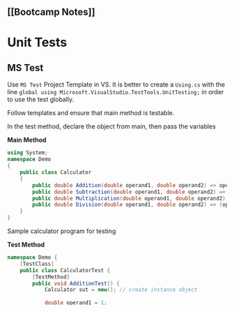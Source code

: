 [[Bootcamp Notes]]
---

# Unit Tests
## MS Test
Use `MS Test` Project Template in VS.
It is better to create a `Using.cs` with the line
`global using Microsoft.VisualStudio.TestTools.UnitTesting;` in order to use the test globally.

Follow templates and ensure that main method is testable.

In the test method, declare the object from main, then pass the variables

**Main Method**
```csharp
using System;
namespace Demo
{
    public class Calculator
    {
        public double Addition(double operand1, double operand2) => operand1 + operand2;
        public double Subtraction(double operand1, double operand2) => operand1 - operand2;
        public double Multiplication(double operand1, double operand2) => operand1 * operand2;
        public double Division(double operand1, double operand2) => (operand2 != 0) ? operand1 / operand2 : throw new DivideByZeroException();
    }
}

```
Sample calculator program for testing

**Test Method**
```csharp
namespace Demo {
	[TestClass]
	public class CalculatorTest {
		[TestMethod]
		public void AdditionTest() {
			Calculator sut = new(); // create instance object
			
			double operand1 = 1;
			double operant2 = 2;
			double expected = 3;
			double actual
			
			actual = sut.Addition(operand1, operand2) // invoke Addition() with args
			
			Assert.AreEqual(expected, actual); // compare the actual result to the expected result
		}
	}
}
```

## NUnit Test Projects and NUnit NUget packages